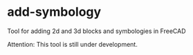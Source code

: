# add-symbology
Tool for adding 2d and 3d blocks and symbologies in FreeCAD

Attention: This tool is still under development.
